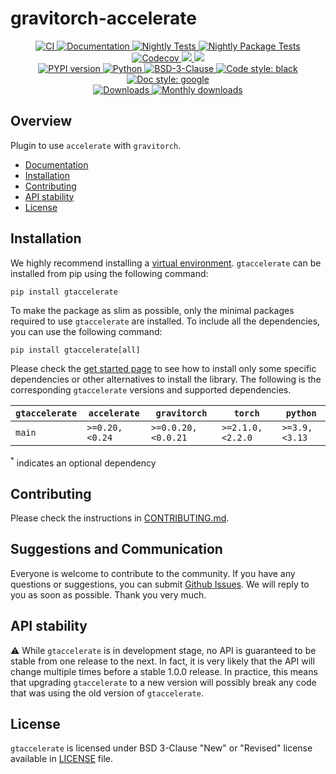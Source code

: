 # gravitorch-accelerate

<p align="center">
    <a href="https://github.com/durandtibo/gravitorch-accelerate/actions">
        <img alt="CI" src="https://github.com/durandtibo/gravitorch-accelerate/workflows/CI/badge.svg">
    </a>
    <a href="https://durandtibo.github.io/gravitorch-accelerate/">
        <img alt="Documentation" src="https://github.com/durandtibo/gravitorch-accelerate/workflows/Documentation/badge.svg">
    </a>
    <a href="https://github.com/durandtibo/gravitorch-accelerate/actions">
        <img alt="Nightly Tests" src="https://github.com/durandtibo/gravitorch-accelerate/workflows/Nightly%20Tests/badge.svg">
    </a>
    <a href="https://github.com/durandtibo/gravitorch-accelerate/actions">
        <img alt="Nightly Package Tests" src="https://github.com/durandtibo/gravitorch-accelerate/workflows/Nightly%20Package%20Tests/badge.svg">
    </a>
    <br/>
    <a href="https://codecov.io/gh/durandtibo/gravitorch-accelerate">
        <img alt="Codecov" src="https://codecov.io/gh/durandtibo/gravitorch-accelerate/branch/main/graph/badge.svg">
    </a>
    <a href="https://codeclimate.com/github/durandtibo/gravitorch-accelerate/maintainability">
        <img src="https://api.codeclimate.com/v1/badges/d7b549a77d7869aa1349/maintainability" />
    </a>
    <a href="https://codeclimate.com/github/durandtibo/gravitorch-accelerate/test_coverage">
        <img src="https://api.codeclimate.com/v1/badges/d7b549a77d7869aa1349/test_coverage" />
    </a>
    <br/>
    <a href="https://pypi.org/project/gtaccelerate/">
        <img alt="PYPI version" src="https://img.shields.io/pypi/v/gravitorch-accelerate">
    </a>
    <a href="https://pypi.org/project/gtaccelerate/">
        <img alt="Python" src="https://img.shields.io/pypi/pyversions/gravitorch-accelerate.svg">
    </a>
    <a href="https://opensource.org/licenses/BSD-3-Clause">
        <img alt="BSD-3-Clause" src="https://img.shields.io/pypi/l/gtaccelerate">
    </a>
    <a href="https://github.com/psf/black">
        <img  alt="Code style: black" src="https://img.shields.io/badge/code%20style-black-000000.svg">
    </a>
    <a href="https://google.github.io/styleguide/pyguide.html#s3.8-comments-and-docstrings">
        <img  alt="Doc style: google" src="https://img.shields.io/badge/%20style-google-3666d6.svg">
    </a>
    <br/>
    <a href="https://pepy.tech/project/gtaccelerate">
        <img  alt="Downloads" src="https://static.pepy.tech/badge/gtaccelerate">
    </a>
    <a href="https://pepy.tech/project/gtaccelerate">
        <img  alt="Monthly downloads" src="https://static.pepy.tech/badge/gtaccelerate/month">
    </a>
    <br/>
</p>

## Overview

Plugin to use `accelerate` with `gravitorch`.

- [Documentation](https://durandtibo.github.io/gtaccelerate/)
- [Installation](#installation)
- [Contributing](#contributing)
- [API stability](#api-stability)
- [License](#license)

## Installation

We highly recommend installing
a [virtual environment](https://packaging.python.org/guides/installing-using-pip-and-virtual-environments/).
`gtaccelerate` can be installed from pip using the following command:

```shell
pip install gtaccelerate
```

To make the package as slim as possible, only the minimal packages required to use `gtaccelerate`
are
installed.
To include all the dependencies, you can use the following command:

```shell
pip install gtaccelerate[all]
```

Please check the [get started page](https://durandtibo.github.io/gtaccelerate/get_started) to see
how to install only some specific dependencies or other alternatives to install the library.
The following is the corresponding `gtaccelerate` versions and supported dependencies.

| `gtaccelerate` | `accelerate`   | `gravitorch`       | `torch`          | `python`      |
|----------------|----------------|--------------------|------------------|---------------|
| `main`         | `>=0.20,<0.24` | `>=0.0.20,<0.0.21` | `>=2.1.0,<2.2.0` | `>=3.9,<3.13` |

<sup>*</sup> indicates an optional dependency

## Contributing

Please check the instructions in [CONTRIBUTING.md](.github/CONTRIBUTING.md).

## Suggestions and Communication

Everyone is welcome to contribute to the community.
If you have any questions or suggestions, you can
submit [Github Issues](https://github.com/durandtibo/gtaccelerate/issues).
We will reply to you as soon as possible. Thank you very much.

## API stability

:warning: While `gtaccelerate` is in development stage, no API is guaranteed to be stable from one
release to the next.
In fact, it is very likely that the API will change multiple times before a stable 1.0.0 release.
In practice, this means that upgrading `gtaccelerate` to a new version will possibly break any code
that was using the old version of `gtaccelerate`.

## License

`gtaccelerate` is licensed under BSD 3-Clause "New" or "Revised" license available
in [LICENSE](LICENSE) file.
